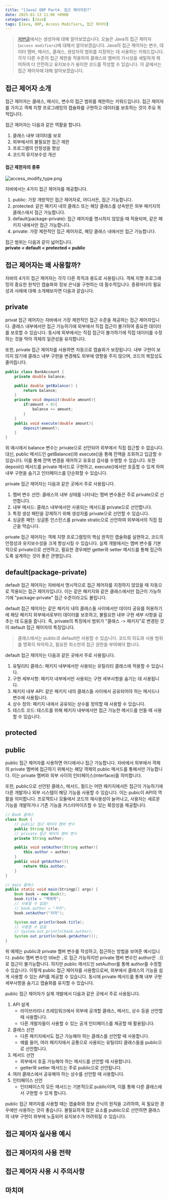 ```yaml
---
title: "[Java] OOP Part4. 접근 제어자란?"
date: 2025-01-13 11:06 +0900
categories: [Java]
tags: [Java, OOP, Access Modifiers, 접근 제어자]
---
```


> [저번글]()에서는 생성자에 대해 알아보았습니다. 오늘은 Java의 접근 제어자(`access modifiers`)에 대해서 알아보겠습니다. Java의 접근 제어자는 변수, 데이터 멤버, 메서드, 클래스, 생성자의 범위를 지정하는 데 사용하는 키워드입니다. 각각 다른 수준의 접근 제한을 적용하여 클래스와 멤버의 가시성을 세밀하게 제어하여 더 안전하고 유지보수가 용이한 코드를 작성할 수 있습니다. 이 글에서는 접근 제어자에 대해 알아보겠습니다.


## 접근 제어자 소개

접근 제어자는 클래스, 메서드, 변수의 접근 범위를 제한하는 키워드입니다. 접근 제어자를 가지고 객체 지향 프로그래밍의 캡슐화를 구현하고 데이터를 보호하는 것이 주요 목적입니다. 

접근 제어자는 다음과 같은 역활을 합니다.
1. 클래스 내부 데이터를 보호
2. 외부에서의 불필요한 접근 제한
3. 프로그램의 안정성을 향상
4. 코드의 유지보수성 개선

#### 접근 제한자의 종류 

![access_modify_type.png](https://github.com/Euihyunee/euihyunee.github.io/blob/main/_posts/img/access_modify_type.png?raw=true)

자바에서는 4가지 접근 제어자를 제공합니다. 

1. public: 가장 개방적인 접근 제어자로, 어디서든, 접근 가능합니다. 
2. protected: 같은 패키지 내의 클래스 또는 해당 클래스를 상속받은 외부 패키지의 클래스에서 접근 가능합니다.
3. default(package-private): 접근 제어자를 명시하지 않았을 때 적용되며, 같은 패키지 내에서만 접근 가능합니다. 
4. private: 가장 제한적인 접근 제어자로, 해당 클래스 내에서만 접근 가능합니다. 

접근 범위는 다음과 같이 넓어집니다.  
**private < default < protected < public**


## 접근 제어자는 왜 사용할까?

자바의 4가지 접근 제어자는 각각 다른 목적과 용도로 사용됩니다. 객체 지향 프로그래밍의 중요한 원칙인 캡슐화와 정보 은닉을 구현하는 데 필수적입니다. 종류마다의 필요성과 사례에 대해 소개해보자면 다음과 같습니다. 

## private 

privat 접근 제어자는 자바에서 가장 제한적인 접근 수준을 제공하는 접근 제어자입니다. 클래스 내부에서만 접근 가능하기에 외부에서 직접 접근이 불가하여 중요한 데이터를 보호할 수 있습니다. 동시에 외부에서는 직접 접근이 불가하기에 직접 데이터를 수정하는 것을 막아 객체의 일관성을 유지합니다.

또한, private 접근 제어자를 사용하면 자동으로 캡슐화가 보장됩니다. 내부 구현이 보이지 않기에 클래스 내부 구현을 변경해도 외부에 영향을 주지 않으며, 코드의 복잡성도 줄어듭니다.

```java
public class BankAccount {
    private double balance;

    public double getBalance() {
        return balance;
    }
    private void deposit(double amount){
        if(amount > 0){
            balance += amount;
        }
    }
    public void execute(double amount){
        deposit(amount);
    }
}
```

위 예시에서 balance 변수는 private으로 선언되어 외부에서 직접 접근할 수 없습니다. 대신, public 메서드인 getBalance()와 execute()을 통해 잔액을 조회하고 입금할 수 있습니다. 이를 통해 잔액 변경을 제어하고 유효성 검사를 수행할 수 있습니다. 또한 deposit() 메서드를 private 메서드로 구현하고, execute()에서만 호출할 수 있게 하여 내부 구현을 숨기고 인터페이스를 단순화할 수 있습니다.

private 접근 제어자는 다음과 같은 곳에서 주로 사용됩니다.

1. 멤버 변수 선언: 클래스의 내부 상태를 나타내는 멤버 변수들은 주로 private으로 선언합니다. 
2. 내부 메서드: 클래스 내부에서만 사용되는 메서드를 private으로 선언합니다.
3. 특정 생성 패턴을 강제하기 위해 생성자를 private으로 선언할 수 있습니다. 
4. 싱글톤 패턴: 싱글톤 인스턴스를 private stratic으로 선언하여 외부에서의 직접 접근을 막습니다. 

private 접근 제어자는 객체 지향 프로그램밍의 핵심 원칙인 캡슐화를 실현하고, 코드의 안정성과 유지보수성을 크게 향상시킬 수 있습니다. 실제 개발에서는 멤버 변수를 기본적으로 private으로 선언하고, 필요한 경우에만 getter와 setter 메서드를 통해 접근하도록 설계하는 것이 좋은 관행입니다. 

## default(package-private)

default 접근 제어자는 자바에서 명시적으로 접근 제어자를 지정하지 않았을 때 자동으로 적용되는 접근 제어자입니다. 이는 같은 패키지와 같은 클래스에서만 접근이 가능하기에 "package-private" 접근 수준이라고도 불립니다. 

default 접근 제어자는 같은 패키지 내의 클래스들 사이에서만 데이터 공유를 허용하기에 해당 패키지 외부에서로부터 데이터를 보호하고, 불필요한 내부 구현 세부 사항을 감추는 데 도움을 줍니다. 즉, private의 특징에서 범위가 "클래스 -> 패키지"로 변경된 것이 default 접근 제어자의 특징입니다. 

> 클래스에서는 public과 default만 사용할 수 있습니다. 코드의 의도와 사용 범위를 명확히 파악하고, 필요한 최소한의 접근 권한을 부여해야 합니다.

default 접근 제어자는 다음과 같은 곳에서 주로 사용됩니다.

1. 유틸리티 클래스: 패키지 내부에서만 사용되는 유틸리티 클래스에 적용할 수 있습니다.
2. 구현 세부사항: 패키지 내부에서만 사용되는 구현 세부사항을 숨기는 데 사용됩니다. 
3. 패키지 내부 API: 같은 패키지 내의 클래스들 사이에서 공유되어야 하는 메서드나 변수에 사용됩니다.
4. 상수 정의: 패키지 내에서 공유되는 상수를 정의할 때 사용할 수 있습니다.
5. 테스트 코드: 테스트를 위해 패키지 내부에서만 접근 가능한 메서드를 만들 때 사용할 수 있습니다. 

## protected





## public 

public 접근 제어자를 사용하면 어디에서나 접근 가능합니다. 자바에서 외부에서 객체의 private 멤버에 접근하기 위해서는 해당 객체의 public 메서드를 통해서만 가능합니다. 이는 private 멤버와 외부 사이의 인터페이스(interface)를 의미합니다. 

또한, public으로 선언된 클래스, 메서드, 필드는 어떤 패키지에서든 접근이 가능하기에 다른 개발자나 외부 시스템이 해당 기능을 사용할 수 있습니다. 이는 pubic이 API의 역활을 의미합니다. 프로젝트나 모듈에서 코드의 재사용성이 늘어나고, 사용자는 새로운 기능을 개발하거나 기존 기능을 커스터마이즈할 수 있는 확장성을 제공합니다. 

```java
// Book 클래스
class Book {
    // public 접근 제어자 멤버 변수
    public String title; 
    // private 접근 제어자 멤버 변수 
    private String author;

    public void setAuthor(String author){
        this.author = author;
    }
    public void getAuthor(){
        return this.author;
    }
}

// main 클래스 
public static void main(Stringp[] args) {
    Book book = new Book();
    book.title = "책제목";
    // 사용할 수 없음!
    // book.author = "저자";
    book.setAuthor("저자");

    System.out.println(book.title);
    // 사용할 수 없음
    // System.out.println(book.author);
    System.out.println(book.getAuthor());
}
```

위 예제는 public과 private 멤버 변수를 작성하고, 접근하는 방법을 보여준 예시입니다. public 멤버 변수인 title은 `,`로 접근 가능하지만 private 멤버 변수인 author은 `.`으로 접근이 불가능합니다. 하지만 public 메서드인 setAuthor를 통해 author를 수정할 수 있습니다. 이렇게 public 접근 제어자를 사용함으로써, 외부에서 클래스의 기능을 쉽게 사용할 수 있는 API를 제공할 수 있습니다. 동시에 private 메서드를 통해 내부 구현 세부사항을 숨기고 캡슐화를 유지할 수 있습니다. 

public 접근 제어자가 실제 개발에서 다음과 같은 곳에서 주로 사용됩니다. 

1. API 설계
    - 라이브러리나 프레임워크에서 외부에 공개할 클래스, 메서드, 상수 등을 선언할 때 사용합니다.
    - 다른 개발자들이 사용할 수 있는 공개 인터페이스를 제공할 때 활용됩니다.
2. 클래스 선언
    - 다른 패키지에서도 접근 가능해야 하는 클래스를 선언할 때 사용합니다.
    - 예를 들어, 여러 패키지에서 공통으로 사용되는 유틸리티 클래스들을 public으로 선언합니다.
3. 메서드 선언
    - 외부에서 호출 가능해야 하는 메서드를 선언할 때 사용합니다.
    - getter와 setter 메서드는 주로 public으로 선언됩니다. 
4. 여러 클래스에서 공유해야 하는 상수를 선언할 때 사용합니다. 
5. 인터페이스 선언
    - 인터페이스의 모든 메서드는 기본적으로 public이며, 이를 통해 다른 클래스에서 구현할 수 있게 합니다.

public 접근 제어자를 사용할 때는 캡슐화와 정보 은닉의 원칙을 고려하여, 꼭 필요한 경우에만 사용하는 것이 좋습니다. 불필요하게 많은 요소를 public으로 선언하면 클래스의 내부 구현이 외부에 노출되어 유지보수가 어려워질 수 있습니다. 


## 접근 제어자 실사용 예시

## 접근 제어자의 사용 전략

## 접근 제어자 사용 시 주의사항

## 마치며 